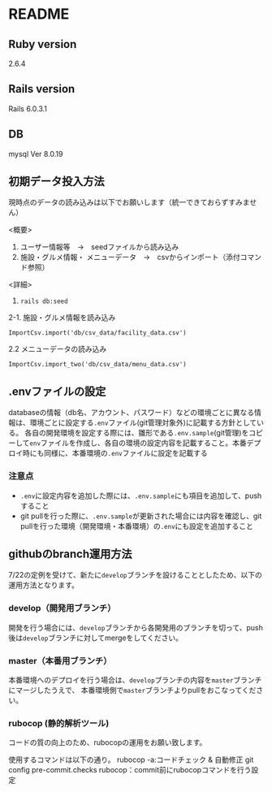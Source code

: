 # README

## Ruby version

   2.6.4

## Rails version

  Rails 6.0.3.1

## DB

mysql  Ver 8.0.19

## 初期データ投入方法
現時点のデータの読み込みは以下でお願いします（統一できておらずすみません）

<概要>

1. ユーザー情報等　→　seedファイルから読み込み
2. 施設・グルメ情報・ メニューデータ　→　csvからインポート（添付コマンド参照）

<詳細>

1. ` rails db:seed `

2-1. 施設・グルメ情報を読み込み

` ImportCsv.import('db/csv_data/facility_data.csv')  `

2.2 メニューデータの読み込み

` ImportCsv.import_two('db/csv_data/menu_data.csv') `

## .envファイルの設定

databaseの情報（db名、アカウント、パスワード）などの環境ごとに異なる情報は、環境ごとに設定する`.env`ファイル(git管理対象外)に記載する方針としている。
各自の開発環境を設定する際には、雛形である`.env.sample`(git管理)をコピーして`env`ファイルを作成し、各自の環境の設定内容を記載すること。本番デプロイ時にも同様に、本番環境の`.env`ファイルに設定を記載する

### 注意点
- `.env`に設定内容を追加した際には、`.env.sample`にも項目を追加して、pushすること
- git pullを行った際に、`.env.sample`が更新された場合には内容を確認し、git pullを行った環境（開発環境・本番環境）の`.env`にも設定を追加すること

## githubのbranch運用方法

7/22の定例を受けて、新たに`develop`ブランチを設けることとしたため、以下の運用方法となります。

### develop（開発用ブランチ）
開発を行う場合には、`develop`ブランチから各開発用のブランチを切って、push後は`develop`ブランチに対してmergeをしてください。

### master（本番用ブランチ）
本番環境へのデプロイを行う場合は、`develop`ブランチの内容を`master`ブランチにマージしたうえで、
本番環境側で`master`ブランチよりpullをおこなってください。

### rubocop (静的解析ツール)
コードの質の向上のため、rubocopの運用をお願い致します。

使用するコマンドは以下の通り。
rubocop -a:コードチェック & 自動修正
git config pre-commit.checks rubocop：commit前にrubocopコマンドを行う設定
